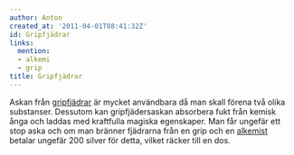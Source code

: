 ```yaml
---
author: Anton
created_at: '2011-04-01T08:41:32Z'
id: Gripfjädrar
links:
  mention:
  - alkemi
  - grip
title: Gripfjädrar
---
```


Askan från [gripfjädrar] är mycket användbara då man skall förena två olika substanser. Dessutom kan
gripfjädersaskan absorbera fukt från kemisk ånga och laddas med kraftfulla magiska egenskaper. Man
får ungefär ett stop aska och om man bränner fjädrarna från en grip och en [alkemist] betalar
ungefär 200 silver för detta, vilket räcker till en dos.

  [gripfjädrar]: grip
  [alkemist]: alkemi
